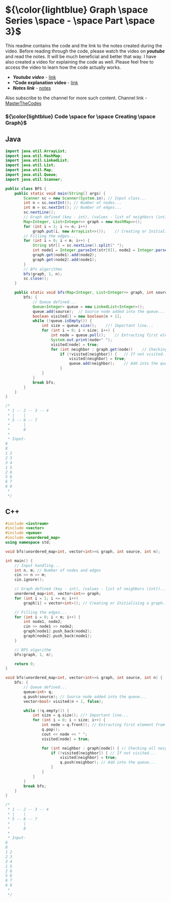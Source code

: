 # ${\color{lightblue} Graph \space Series \space - \space Part \space 3}$

This readme contains the code and the link to the notes created during the video. Before reading through the code, please watch the video on ***youtube*** and read the notes. It will be much beneficial and better that way. I have also created a video for explaining the code as well. Please feel free to access the video to learn how the code actually works.

- ***Youtube video*** - [link](https://youtu.be/aeOrcsndHxI)
- ***Code explanation video** - [link]()
- ***Notes link*** - [notes](https://1drv.ms/b/c/a04cbeb414585193/EXJsX1z8_5dLk2M9rLjk2GcBTnenC4F3AbauYSSA-AjLRg?e=99ghAH)

Also subscribe to the channel for more such content. Channel link - [MasterTheCodes](https://youtube.com/@masterthecodes?si=fS2NrxPe7BNftfdO)

### ${\color{lightblue} Code \space for \space Creating \space Graph}$

## Java

```java
import java.util.ArrayList;
import java.util.HashMap;
import java.util.LinkedList;
import java.util.List;
import java.util.Map;
import java.util.Queue;
import java.util.Scanner;

public class BFS {
    public static void main(String[] args) {
        Scanner sc = new Scanner(System.in); // Input class...
        int n = sc.nextInt(); // Number of nodes...
        int m = sc.nextInt(); // Number of edges...
        sc.nextLine();
        // Graph defined (key - int), (values - list of neighbors (int))...
        Map<Integer, List<Integer>> graph = new HashMap<>();
        for (int i = 1; i <= n; i++)
            graph.put(i, new ArrayList<>());    // Creating or Initialising a graph...
        // Filling the edges...
        for (int i = 0; i < m; i++) {
            String str[] = sc.nextLine().split(" ");
            int node1 = Integer.parseInt(str[0]), node2 = Integer.parseInt(str[1]);
            graph.get(node1).add(node2);
            graph.get(node2).add(node1);
        }
        // Bfs algorithms
        bfs(graph, 1, n);
        sc.close();
    }

    public static void bfs(Map<Integer, List<Integer>> graph, int source, int n) {
        bfs: {
            // Queue defined...
            Queue<Integer> queue = new LinkedList<Integer>();
            queue.add(source);  // Source node added into the queue...
            boolean visited[] = new boolean[n + 1];
            while (!queue.isEmpty()) {
                int size = queue.size();    //! Important line...
                for (int i = 0; i < size; i++) {
                    int node = queue.poll();    // Extracting first element from the queue...
                    System.out.print(node+" ");
                    visited[node] = true;
                    for (int neighbor : graph.get(node))    // Checking all neighbors...
                        if (!visited[neighbor]) {   // If not visited...
                            visited[neighbor] = true;
                            queue.add(neighbor);    // Add into the queue...
                        }
                }
            }
            break bfs;
        }
    }
}

/*
 * 1 -- 2 -- 3 -- 4
 * |    |
 * 5 -- 6 -- 7
 *      |
 *      8
 *
 * Input-
8
8
1 2
2 3
3 4
1 5
2 6
5 6
6 7
6 8
 *
 */

```

## C++

```cpp
#include <iostream>
#include <vector>
#include <queue>
#include <unordered_map>
using namespace std;

void bfs(unordered_map<int, vector<int>>& graph, int source, int n);

int main() {
    // Input handling...
    int n, m; // Number of nodes and edges
    cin >> n >> m;
    cin.ignore();

    // Graph defined (key - int), (values - list of neighbors (int))...
    unordered_map<int, vector<int>> graph;
    for (int i = 1; i <= n; i++)
        graph[i] = vector<int>(); // Creating or Initialising a graph...

    // Filling the edges...
    for (int i = 0; i < m; i++) {
        int node1, node2;
        cin >> node1 >> node2;
        graph[node1].push_back(node2);
        graph[node2].push_back(node1);
    }

    // BFS algorithm
    bfs(graph, 1, n);

    return 0;
}

void bfs(unordered_map<int, vector<int>>& graph, int source, int n) {
    bfs: {
        // Queue defined...
        queue<int> q;
        q.push(source); // Source node added into the queue...
        vector<bool> visited(n + 1, false);

        while (!q.empty()) {
            int size = q.size(); //! Important line...
            for (int i = 0; i < size; i++) {
                int node = q.front(); // Extracting first element from the queue...
                q.pop();
                cout << node << " ";
                visited[node] = true;

                for (int neighbor : graph[node]) { // Checking all neighbors...
                    if (!visited[neighbor]) { // If not visited...
                        visited[neighbor] = true;
                        q.push(neighbor); // Add into the queue...
                    }
                }
            }
        }
        break bfs;
    }
}

/*
 * 1 -- 2 -- 3 -- 4
 * |    |
 * 5 -- 6 -- 7
 *      |
 *      8
 *
 * Input-
8
8
1 2
2 3
3 4
1 5
2 6
5 6
6 7
6 8
 *
 */

```
